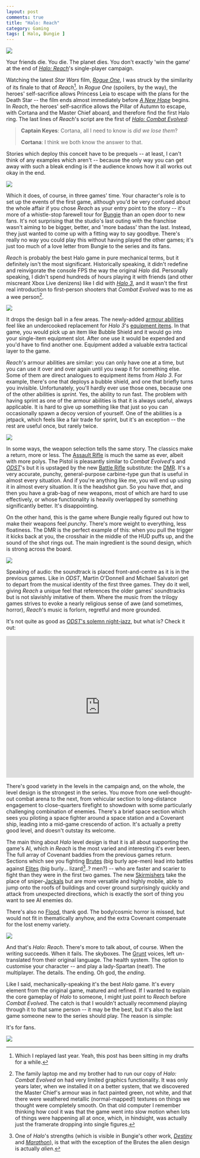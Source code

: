 ```yaml
---
layout: post
comments: true
title: "Halo: Reach"
category: Gaming
tags: [ Halo, Bungie ]
---
```


![](/images/halo-reach/Reach_TotS_HogCharge.jpg)

Your friends die. You die. The planet dies. You don't exactly 'win the game' at the end of [*Halo: Reach*](https://en.wikipedia.org/wiki/Halo:_Reach)'s single-player campaign.

Watching the latest *Star Wars* film, [*Rogue One*](https://en.wikipedia.org/wiki/Rogue_One), I was struck by the similarity of its finale to that of *Reach*[^1]. In *Rogue One* (spoilers, by the way), the heroes' self-sacrifice allows Princess Leia to escape with the plans for the Death Star -- the film ends almost immediately before [*A New Hope*](https://en.wikipedia.org/wiki/Star_Wars_(film)) begins. In *Reach*, the heroes' self-sacrifice allows the Pillar of Autumn to escape, with Cortana and the Master Chief aboard, and therefore find the first Halo ring. The last lines of *Reach*'s script are the first of [*Halo: Combat Evolved*](https://en.wikipedia.org/wiki/Halo:_Combat_Evolved):

> **Captain Keyes**: Cortana, all I need to know is *did we lose them*?
>
> **Cortana**: I think we both know the answer to that.

Stories which deploy this conceit have to be prequels -- at least, I can't think of any examples which aren't -- because the only way you can get away with such a bleak ending is if the audience knows how it all works out okay in the end.

<!--more-->

![](/images/halo-reach/Reach_TotS_FP01.jpg)

Which it does, of course, in three games' time. Your character's role is to set up the events of the first game, although you'd be very confused about the whole affair if you chose *Reach* as your entry point to the story -- it's more of a whistle-stop farewell tour for [Bungie](https://en.wikipedia.org/wiki/Bungie) than an open door to new fans. It's not surprising that the studio's last outing with the franchise wasn't aiming to be bigger, better, and 'more badass' than the last. Instead, they just wanted to come up with a fitting way to say goodbye. There's really no way you could play this without having played the other games; it's just too much of a love letter from Bungie to the series and its fans.

*Reach* is probably the best Halo game in pure mechanical terms, but it definitely isn't the most significant. Historically speaking, it didn't redefine and reinvigorate the console FPS the way the original *Halo* did. Personally speaking, I didn't spend hundreds of hours playing it with friends (and other miscreant Xbox Live denizens) like I did with [*Halo 3*](https://en.wikipedia.org/wiki/Halo_3), and it wasn't the first real introduction to first-person shooters that *Combat Evolved* was to me as a wee person[^2].

![](/images/halo-reach/Reach_LnoS_Sabre.jpg)

It drops the design ball in a few areas. The newly-added [armour abilities](http://halo.wikia.com/wiki/Armor_Ability) feel like an undercooked replacement for *Halo 3*'s [equipment items](http://halo.wikia.com/wiki/Equipment). In that game, you would pick up an item like Bubble Shield and it would go into your single-item equipment slot. After one use it would be expended and you'd have to find another one. Equipment added a valuable extra tactical layer to the game.

*Reach*'s armour abilities are similar: you can only have one at a time, but you can use it over and over again until you swap it for something else. Some of them are direct analogues to equipment items from *Halo 3*. For example, there's one that deploys a bubble shield, and one that briefly turns you invisible. Unfortunately, you'll hardly ever use those ones, because one of the other abilities is *sprint*. Yes, the ability to run fast. The problem with having sprint as one of the armour abilities is that it is always useful, always applicable. It is hard to give up something like that just so you can occasionally spawn a decoy version of yourself. One of the abilities is a jetpack, which feels like a fair trade for sprint, but it's an exception -- the rest are useful once, but rarely twice.

![](/images/halo-reach/ReachCampaign_m30_Env02.jpg)

In some ways, the weapon selection tells the same story. The classics make a return, more or less. The [Assault Rifle](https://www.halopedia.org/MA37_assault_rifle) is much the same as ever, albeit with more polys. The Pistol is pleasantly similar to *Combat Evolved*'s and [*ODST*](https://en.wikipedia.org/wiki/Halo_3:_ODST)'s but it is upstaged by the new [Battle Rifle](https://www.halopedia.org/Battle_rifle) substitute: the [DMR](https://www.halopedia.org/M392_DMR). It's a very accurate, punchy, general-purpose carbine-type gun that is useful in almost every situation. And if you're anything like me, you will end up using it in almost every situation. It is the headshot gun. So you have *that*, and then you have a grab-bag of new weapons, most of which are hard to use effectively, or whose functionality is heavily overlapped by something significantly better. It's disappointing.

On the other hand, this is the game where Bungie really figured out how to make their weapons feel *punchy*. There's more weight to everything, less floatiness. The DMR is the perfect example of this: when you pull the trigger it kicks back at you, the crosshair in the middle of the HUD puffs up, and the sound of the shot rings out. The main ingredient is the sound design, which is strong across the board.

![](/images/halo-reach/Reach-m10_1stperson.jpg)

Speaking of audio: the soundtrack is placed front-and-centre as it is in the previous games. Like in *ODST*, Martin O'Donnell and Michael Salvatori get to depart from the musical identity of the first three games. They do it well, giving *Reach* a unique feel that references the older games' soundtracks but is not slavishly imitative of them. Where the music from the trilogy games strives to evoke a nearly religious sense of awe (and sometimes, horror), *Reach*'s music is forlorn, regretful and more grounded.

It's not quite as good as [*ODST*'s solemn night-jazz](https://www.youtube.com/watch?v=a33iI6xfld0), but what is? Check it out:

<iframe width="100%" height="380" src="https://www.youtube.com/embed/53_CUSmf8fQ" frameborder="0" allowfullscreen></iframe>

There's good variety in the levels in the campaign and, on the whole, the level design is the strongest in the series. You move from one well-thought-out combat arena to the next, from vehicular section to long-distance engagement to close-quarters firefight to showdown with some particularly challenging combination of enemies. There's a brief space section which sees you piloting a space fighter around a space station and a Covenant ship, leading into a mid-game crescendo of action. It's actually a pretty good level, and doesn't outstay its welcome.

The main thing about *Halo* level design is that it is all about supporting the game's AI, which in *Reach* is the most varied and interesting it's ever been. The full array of Covenant baddies from the previous games return. Sections which see you fighting [Brutes](http://halo.wikia.com/wiki/Jiralhanae) (big burly ape-men) lead into battles against [Elites](http://halo.wikia.com/wiki/Sangheili) (big burly... lizard[^3]..? men?) -- who are faster and scarier to fight than they were in the first two games. The new [Skirmishers](http://halo.wikia.com/wiki/T%27vaoan) take the place of sniper-[Jackals](http://halo.wikia.com/wiki/Kig-Yar) but are more versatile and highly mobile, able to jump onto the roofs of buildings and cover ground surprisingly quickly and attack from unexpected directions, which is exactly the sort of thing you want to see AI enemies do.

There's also no [Flood](https://www.halopedia.org/Flood), thank god. The body/cosmic horror is missed, but would not fit in thematically anyhow, and the extra Covenant compensate for the lost enemy variety.

![](/images/halo-reach/Reach_TotS_Gunning.jpg)

And that's *Halo: Reach*. There's more to talk about, of course. When the writing succeeds. When it fails. The skyboxes. The [Grunt](http://halo.wikia.com/wiki/Unggoy) voices, left un-translated from their original language. The health system. The option to customise your character -- and play a lady-Spartan (neat!). The multiplayer. The details. The ending. Oh god, the *ending*.

Like I said, mechanically-speaking it's the best *Halo* game. It's every element from the original game, matured and refined. If I wanted to explain the core gameplay of *Halo* to someone, I might just point to *Reach* before *Combat Evolved*. The catch is that I wouldn't actually recommend playing through it to that same person -- it may be the best, but it's also the last game someone new to the series should play. The reason is simple:

It's for fans.

![](/images/halo-reach/Reach_Nightfall_Cinematic.jpg)

[^1]: Which I replayed last year. Yeah, this post has been sitting in my drafts for a while.

[^2]: The family laptop me and my brother had to run our copy of *Halo: Combat Evolved* on had very limited graphics functionality. It was only years later, when we installed it on a better system, that we discovered the Master Chief's armour was in fact painted green, not white, and that there were weathered metallic (normal-mapped!) textures on things we thought were completely smooth. On that old computer I remember thinking how cool it was that the game went into slow motion when lots of things were happening all at once, which, in hindsight, was actually just the framerate dropping into single figures.

[^3]: One of *Halo*'s strengths (which is visible in Bungie's other work, [*Destiny*](https://en.wikipedia.org/wiki/Destiny_(video_game)) and [*Marathon*](https://en.wikipedia.org/wiki/Marathon_(video_game))), is that with the exception of the Brutes the alien design is actually *alien*.

